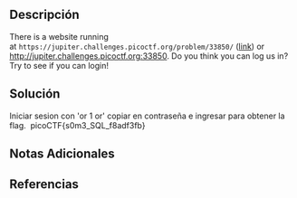 ## Descripción 
There is a website running at `https://jupiter.challenges.picoctf.org/problem/33850/` ([link](https://jupiter.challenges.picoctf.org/problem/33850/)) or http://jupiter.challenges.picoctf.org:33850. Do you think you can log us in? Try to see if you can login!
## Solución
Iniciar sesion con 'or 1 or'
copiar en contraseña e ingresar para obtener la flag.
 picoCTF{s0m3_SQL_f8adf3fb}
## Notas Adicionales 
## Referencias
